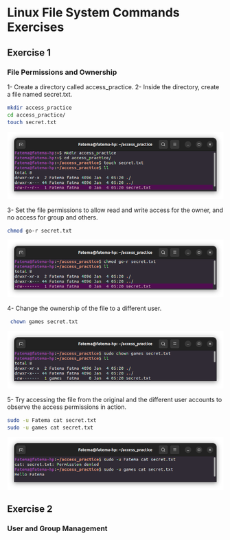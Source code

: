 # Linux File System Commands Exercises

## Exercise 1 ## 
### File Permissions and Ownership ###
1- Create a directory called access_practice.
2- Inside the directory, create a file named secret.txt.
```bash
mkdir access_practice
cd access_practice/
touch secret.txt
```
![Terminal](Images/1.png)

3- Set the file permissions to allow read and write access for the owner, and no access for group and others.
```bash
chmod go-r secret.txt 
```
![Terminal](Images/2.png)

4- Change the ownership of the file to a different user.
```bash
 chown games secret.txt
```
![Terminal](Images/3.png)

5- Try accessing the file from the original and the different user accounts to observe the access permissions in action.
```bash
sudo -u Fatema cat secret.txt
sudo -u games cat secret.txt
```
![Terminal](Images/4.png)


## Exercise 2 ## 
### User and Group Management ###
